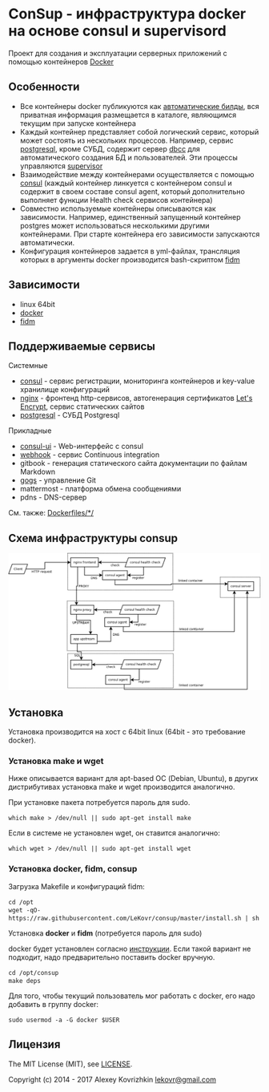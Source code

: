 # ConSup - инфраструктура docker на основе consul и supervisord

Проект для создания и эксплуатации серверных приложений с помощью контейнеров [Docker](https://www.docker.com/)

## Особенности

* Все контейнеры docker публикуются как [автоматические билды](https://registry.hub.docker.com/u/lekovr/), вся приватная информация размещается в каталоге, являющимся текущим при запуске контейнера
* Каждый контейнер представляет собой логический сервис, который может состоять из нескольких процессов. Например, сервис [postgresql](Dockerfiles/postgres/README.ru.md), кроме СУБД, содержит сервер [dbcc](https://github.com/LeKovr/dbcc) для автоматического создания БД и пользователей. Эти процессы управляются [supervisor](http://supervisord.org/)
* Взаимодействие между контейнерами осуществляется с помощью [consul](https://www.consul.io/) (каждый контейнер линкуется с контейнером consul и содержит в своем составе consul agent, который дополнительно выполняет функции Health check сервисов контейнера)
* Совместно используемые контейнеры описываются как зависимости. Например, единственный запущенный контейнер postgres может использоваться несколькими другими контейнерами. При старте контейнера его зависимости запускаются автоматически.
* Конфигурация контейнеров задается в yml-файлах, трансляция которых в аргументы docker производится bash-скриптом [fidm](https://github.com/LeKovr/fidm)

## Зависимости

* linux 64bit
* [docker](https://www.docker.com/)
* [fidm](https://github.com/LeKovr/fidm)

## Поддерживаемые сервисы

Системные
* [consul](Dockerfiles/consul/README.ru.md) - сервис регистрации, мониторинга контейнеров и key-value хранилище конфигураций
* [nginx](Dockerfiles/nginx/README.ru.md) - фронтенд http-сервисов, автогенерация сертификатов [Let's Encrypt](https://letsencrypt.org/), сервис статических сайтов
* [postgresql](Dockerfiles/postgres/README.ru.md) - СУБД Postgresql

Прикладные
* [consul-ui](Dockerfiles/consul/skel/README.ru.md) - Web-интерфейс с consul
* [webhook](Dockerfiles/webhook/skel/README.ru.md) - сервис Continuous integration
* gitbook - генерация статического сайта документации по файлам Markdown
* [gogs](Dockerfiles/gogs/skel/README.ru.md) - управление Git
* mattermost - платформа обмена сообщениями
* pdns - DNS-сервер

См. также: [Dockerfiles/*/](Dockerfiles/)

## Схема инфраструктуры consup

![Container structure](doc/consup.png)

## Установка

Установка производится на хост с 64bit linux (64bit - это требование docker).

### Установка **make** и **wget**

Ниже описывается вариант для apt-based ОС (Debian, Ubuntu), в других дистрибутивах установка make и wget производится аналогично.

При установке пакета потребуется пароль для sudo.

```
which make > /dev/null || sudo apt-get install make
```

Если в системе не установлен wget, он ставится аналогично:

```
which wget > /dev/null || sudo apt-get install wget
```

### Установка **docker**, **fidm**, **consup**

Загрузка Makefile и конфигураций fidm:

```
cd /opt
wget -qO- https://raw.githubusercontent.com/LeKovr/consup/master/install.sh | sh
```

Установка **docker** и **fidm** (потребуется пароль для sudo)

docker будет установлен согласно [инструкции](http://docs.docker.com/linux/step_one/). Если такой вариант не подходит, надо предварительно поставить docker вручную.

```
cd /opt/consup
make deps
```

Для того, чтобы текущий пользователь мог работать с docker, его надо добавить в группу docker:
```
sudo usermod -a -G docker $USER
```

## Лицензия

The MIT License (MIT), see [LICENSE](LICENSE).

Copyright (c) 2014 - 2017 Alexey Kovrizhkin lekovr@gmail.com
